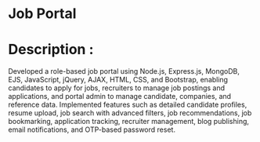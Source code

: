 # Job Portal

# Description :
Developed a role-based job portal using Node.js, Express.js, MongoDB, EJS, JavaScript, jQuery, AJAX, HTML, CSS, and Bootstrap, enabling candidates to apply for jobs, recruiters to manage job postings and applications, and portal admin to manage candidate, companies, and reference data. Implemented features such as detailed candidate profiles, resume upload, job search with advanced filters, job recommendations, job bookmarking, application tracking, recruiter management, blog publishing, email notifications, and OTP-based password reset.

